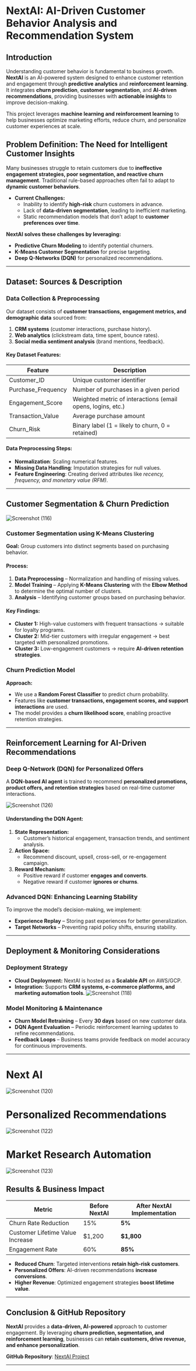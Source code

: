 # NextAI: AI-Driven Customer Behavior Analysis and Recommendation System


## Introduction  
Understanding customer behavior is fundamental to business growth. **NextAI** is an AI-powered system designed to enhance customer retention and engagement through **predictive analytics** and **reinforcement learning**. It integrates **churn prediction**, **customer segmentation**, and **AI-driven recommendations**, providing businesses with **actionable insights** to improve decision-making.  

This project leverages **machine learning and reinforcement learning** to help businesses optimize marketing efforts, reduce churn, and personalize customer experiences at scale.  

## Problem Definition: The Need for Intelligent Customer Insights  
Many businesses struggle to retain customers due to **ineffective engagement strategies, poor segmentation, and reactive churn management**. Traditional rule-based approaches often fail to adapt to **dynamic customer behaviors**.  

- **Current Challenges:**  
  - Inability to identify **high-risk** churn customers in advance.  
  - Lack of **data-driven segmentation**, leading to inefficient marketing.  
  - Static recommendation models that don’t adapt to **customer preferences over time**.  

**NextAI solves these challenges by leveraging:**  
- **Predictive Churn Modeling** to identify potential churners.  
- **K-Means Customer Segmentation** for precise targeting.  
- **Deep Q-Networks (DQN)** for personalized recommendations.  

---

## Dataset: Sources & Description  

### **Data Collection & Preprocessing**  
Our dataset consists of **customer transactions, engagement metrics, and demographic data** sourced from:  
1. **CRM systems** (customer interactions, purchase history).  
2. **Web analytics** (clickstream data, time spent, bounce rates).  
3. **Social media sentiment analysis** (brand mentions, feedback).  

#### **Key Dataset Features:**  
| Feature | Description |
|---------|------------|
| Customer_ID | Unique customer identifier |
| Purchase_Frequency | Number of purchases in a given period |
| Engagement_Score | Weighted metric of interactions (email opens, logins, etc.) |
| Transaction_Value | Average purchase amount |
| Churn_Risk | Binary label (1 = likely to churn, 0 = retained) |

#### **Data Preprocessing Steps:**  
- **Normalization**: Scaling numerical features.  
- **Missing Data Handling**: Imputation strategies for null values.  
- **Feature Engineering**: Creating derived attributes like *recency, frequency, and monetary value (RFM)*.  

---

## Customer Segmentation & Churn Prediction

![Screenshot (116)](https://github.com/user-attachments/assets/7f178ec5-8c11-4536-b807-9088b31feae9)


### **Customer Segmentation using K-Means Clustering**  
**Goal:** Group customers into distinct segments based on purchasing behavior.  

#### **Process:**  
1. **Data Preprocessing** – Normalization and handling of missing values.  
2. **Model Training** – Applying **K-Means Clustering** with the **Elbow Method** to determine the optimal number of clusters.  
3. **Analysis** – Identifying customer groups based on purchasing behavior.  

#### **Key Findings:**  
- **Cluster 1:** High-value customers with frequent transactions → suitable for loyalty programs.  
- **Cluster 2:** Mid-tier customers with irregular engagement → best targeted with personalized promotions.  
- **Cluster 3:** Low-engagement customers → require **AI-driven retention strategies**.  

### **Churn Prediction Model**  
**Approach:**  
- We use a **Random Forest Classifier** to predict churn probability.  
- Features like **customer transactions, engagement scores, and support interactions** are used.  
- The model provides a **churn likelihood score**, enabling proactive retention strategies.  

---

## Reinforcement Learning for AI-Driven Recommendations  

### **Deep Q-Network (DQN) for Personalized Offers**  
A **DQN-based AI agent** is trained to recommend **personalized promotions, product offers, and retention strategies** based on real-time customer interactions. 

![Screenshot (126)](https://github.com/user-attachments/assets/64e89693-c59e-4c8f-8c95-39bead5b749b)


#### **Understanding the DQN Agent:**  
1. **State Representation:**  
   - Customer’s historical engagement, transaction trends, and sentiment analysis.  
2. **Action Space:**  
   - Recommend discount, upsell, cross-sell, or re-engagement campaign.  
3. **Reward Mechanism:**  
   - Positive reward if customer **engages and converts**.  
   - Negative reward if customer **ignores or churns**.  

### **Advanced DQN: Enhancing Learning Stability**  
To improve the model’s decision-making, we implement:  
- **Experience Replay** – Storing past experiences for better generalization.  
- **Target Networks** – Preventing rapid policy shifts, ensuring stability.  

---

## Deployment & Monitoring Considerations  

### **Deployment Strategy**  
- **Cloud Deployment:** NextAI is hosted as a **Scalable API** on AWS/GCP.  
- **Integration:** Supports **CRM systems, e-commerce platforms, and marketing automation tools**.
![Screenshot (118)](https://github.com/user-attachments/assets/1b66b84b-d21a-48bd-ad37-ad4a2a11560a)


### **Model Monitoring & Maintenance**  
- **Churn Model Retraining** – Every **30 days** based on new customer data.  
- **DQN Agent Evaluation** – Periodic reinforcement learning updates to refine recommendations.  
- **Feedback Loops** – Business teams provide feedback on model accuracy for continuous improvements.  

---
# Next AI 
![Screenshot (120)](https://github.com/user-attachments/assets/93c13bbe-ee2c-4874-aa9f-dbf6a4d5c768)


# Personalized Recommendations

![Screenshot (122)](https://github.com/user-attachments/assets/5d13ec0f-1f16-43d4-8404-7e9af4c420ab)


# Market Research Automation 


![Screenshot (123)](https://github.com/user-attachments/assets/b4954a69-2f36-43ec-b5ea-351401619b9f)


## Results & Business Impact  

| Metric | Before NextAI | After NextAI Implementation |
|--------|--------------|----------------------------|
| Churn Rate Reduction | 15% | **5%** |
| Customer Lifetime Value Increase | $1,200 | **$1,800** |
| Engagement Rate | 60% | **85%** |

- **Reduced Churn**: Targeted interventions **retain high-risk customers**.  
- **Personalized Offers**: AI-driven recommendations **increase conversions**.  
- **Higher Revenue**: Optimized engagement strategies **boost lifetime value**.  

---

## Conclusion & GitHub Repository  
**NextAI** provides a **data-driven, AI-powered** approach to customer engagement. By leveraging **churn prediction, segmentation, and reinforcement learning**, businesses can **retain customers, drive revenue, and enhance personalization**.  

**GitHub Repository**: [NextAI Project](https://github.com/muyale/Next)

---

